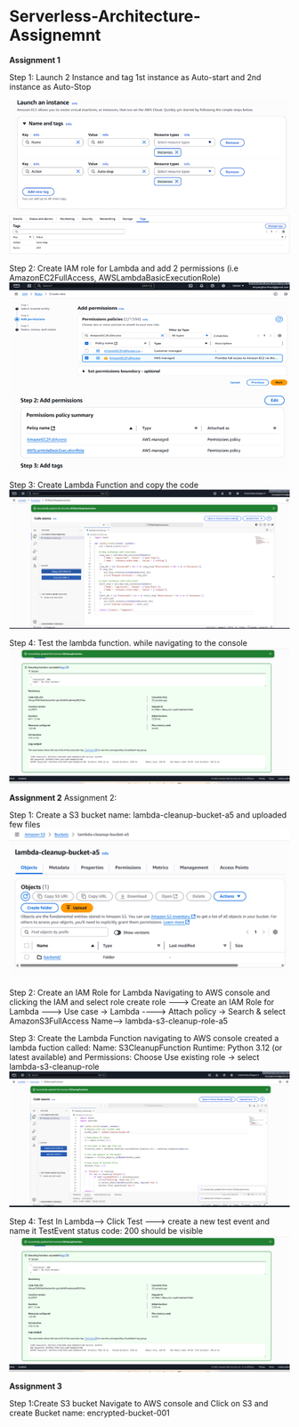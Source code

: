 # Serverless-Architecture-Assignemnt

**Assignment 1**

Step 1: Launch 2 Instance and tag 1st instance as Auto-start and 2nd instance as Auto-Stop

![image alt](https://github.com/Divyangi-Barthwal/Serverless-Architecture-Assignemnt/blob/2c146bd128deefe6c5d98cf395db421b2df3db8a/EC2-Autostart.png)
![image alt](https://github.com/Divyangi-Barthwal/Serverless-Architecture-Assignemnt/blob/974186a88d64ebcf9df81ae8c7704744aad607ba/EC2-Autostop.png)

Step 2:  Create IAM role for Lambda and add 2 permissions (i.e AmazonEC2FullAccess, AWSLambdaBasicExecutionRole)
![image alt](https://github.com/Divyangi-Barthwal/Serverless-Architecture-Assignemnt/blob/974186a88d64ebcf9df81ae8c7704744aad607ba/IAM%20role%20permission.png)
![image alt](https://github.com/Divyangi-Barthwal/Serverless-Architecture-Assignemnt/blob/974186a88d64ebcf9df81ae8c7704744aad607ba/IAM%20role%20permission2.png)

Step 3: Create Lambda Function and copy the code 
![image alt](https://github.com/Divyangi-Barthwal/Serverless-Architecture-Assignemnt/blob/21a797c3aa050635ef04e0d37fa4e4c410c6d9b9/Screenshot%202025-10-15%20233356.png)

Step 4: Test the lambda function. while navigating to the console
![image alt](https://github.com/Divyangi-Barthwal/Serverless-Architecture-Assignemnt/blob/d67fb8ed4803cf2ce88fb800abee2d9874a63083/Test%20result.png)



**Assignment 2**
Assignment 2:

Step 1: Create a S3 bucket name: lambda-cleanup-bucket-a5 
and uploaded few files
![image alt](https://github.com/Divyangi-Barthwal/Serverless-Architecture-Assignemnt/blob/90f1c366c4a00075a2f8b642b82dacaf1187445a/S3%20bucket.png)

Step 2: Create an IAM Role for Lambda
Navigating to AWS console and clicking the IAM and select role 
create role ---> Create an IAM Role for Lambda ---> Use case → Lambda ----> Attach policy → Search & select AmazonS3FullAccess
Name--> lambda-s3-cleanup-role-a5

Step 3:
Create the Lambda Function
navigating to AWS console  created a lambda fuction called: Name: S3CleanupFunction
Runtime: Python 3.12 (or latest available) and Permissions: Choose Use existing role → select lambda-s3-cleanup-role
![image alt](https://github.com/Divyangi-Barthwal/Serverless-Architecture-Assignemnt/blob/6caa81f3e130730dae74f62ed21b00f62c1d8d22/boto%203%20code.png)

Step 4: Test
In Lambda--> Click Test ---> create a new test event and name it TestEvent
status code: 200 should be visible
![image alt](https://github.com/Divyangi-Barthwal/Serverless-Architecture-Assignemnt/blob/6caa81f3e130730dae74f62ed21b00f62c1d8d22/Test%20result.png)

**Assignment 3**

Step 1:Create S3 bucket 
Navigate to AWS console and Click on S3 and create
Bucket name: encrypted-bucket-001




